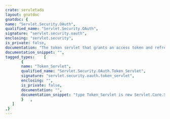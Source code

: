 ```yaml
---
crate: servletada
layout: gnatdoc
gnatdoc: {
name: "Servlet.Security.OAuth",
qualified_name: "Servlet.Security.OAuth",
signature: "servlet.security.oauth",
enclosing: "servlet.security",
is_private: false,
documentation: "The token servlet that grants an access token and refresh token.",
documentation_snippet: "",
tagged_types:    [
       {
       name: "Token_Servlet",
       qualified_name: "Servlet.Security.OAuth.Token_Servlet",
       signature: "servlet.security.oauth.token_servlet",
       enclosing: "",
       is_private: false,
       documentation: "",
       documentation_snippet: "type Token_Servlet is new Servlet.Core.Servlet with private;",
       }   ,
   ]
,}
---
```

